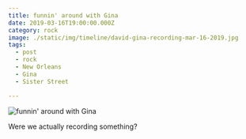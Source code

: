 ```yaml
---
title: funnin' around with Gina
date: 2019-03-16T19:00:00.000Z
category: rock
image: ./static/img/timeline/david-gina-recording-mar-16-2019.jpg
tags:
  - post
  - rock 
  - New Orleans
  - Gina
  - Sister Street

---
```


![funnin' around with Gina](/static/img/rock/david-gina-recording-mar-16-2019.jpg "funnin' around with Gina")

Were we actually recording something?